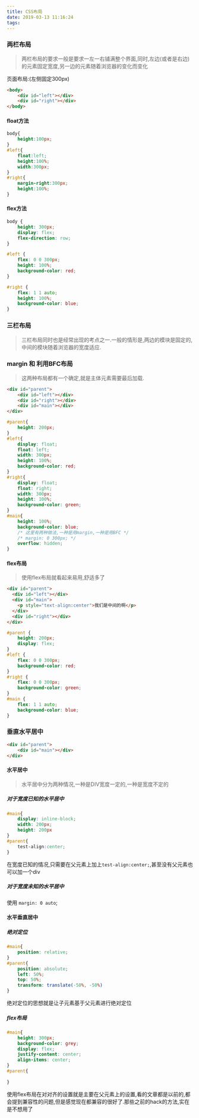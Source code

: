 ```yaml
---
title: CSS布局
date: 2019-03-13 11:16:24
tags:
---
```


### 两栏布局
> 两栏布局的要求一般是要求一左一右铺满整个界面,同时,左边(或者是右边)的元素固定宽度,另一边的元素随着浏览器的变化而变化

页面布局:(左侧固定300px)
```html
<body>
    <div id="left"></div>
    <div id="right"></div>
</body>
```
#### float方法
```css
body{
    height:100px;
}
#left{
    float:left;
    height:100%;
    width:300px;
}
#right{
    margin-right:300px;
    height:100%;
}
```
#### flex方法
```css
body {
    height: 300px;
    display: flex;
    flex-direction: row;
}

#left {
    flex: 0 0 300px;
    height: 100%;
    background-color: red;
}

#right {
    flex: 1 1 auto;
    height: 100%;
    background-color: blue;
}
```

### 三栏布局
>三栏布局同时也是经常出现的考点之一.一般的情形是,两边的模块是固定的,中间的模块随着浏览器的宽度适应.

### margin 和 利用BFC布局
>这两种布局都有一个确定,就是主体元素需要最后加载.
```html
<div id="parent">
    <div id="left"></div>
    <div id="right"></div>
    <div id="main"></div>
</div>
```

```css
#parent{
    height: 200px;
}
#left{
    display: float;
    float: left;
    width: 300px;
    height: 100%;
    background-color: red;
}
#right{
    display: float;
    float: right;
    width: 300px;
    height: 100%;
    background-color: green;
}
#main{
    height: 100%;
    background-color: blue;
    /* 这里有两种做法,一种是用margin,一种是用BFC */
    /* margin: 0 300px; */
    overflow: hidden;
}
```

#### flex布局
>使用flex布局就看起来易用,舒适多了
```html
<div id="parent">
  <div id="left"></div>
  <div id="main">
    <p style="text-align:center">我们是中间的啊</p>
  </div>
  <div id="right"></div>
</div>
```
```css
#parent {
    height: 200px;
    display: flex;
}
#left {
    flex: 0 0 300px;
    background-color: red;
}
#right {
    flex: 0 0 300px;
    background-color: green;
}
#main {
    flex: 1 1 auto;
    background-color: blue;
}
```
### 垂直水平居中

```html
<div id="parent">
    <div id="main"></div>
</div>
```

#### 水平居中

>水平居中分为两种情况,一种是DIV宽度一定的,一种是宽度不定的

##### 对于宽度已知的水平居中
```css
#main{
    display: inline-block;
    width: 200px;
    height: 200px
}
#parent{
    test-align:center;
}
```
在宽度已知的情况,只需要在父元素上加上`test-align:center;`,甚至没有父元素也可以加一个div

##### 对于宽度未知的水平居中

使用 `margin: 0 auto`;

#### 水平垂直居中

##### 绝对定位

```css
#main{
    position: relative;
}
#parent{
    position: absolute;
    left: 50%;
    top: 50%;
    transform: translate(-50%, -50%)
}
```
绝对定位的思想就是让子元素基于父元素进行绝对定位

##### flex布局
 
```css
#main{
    height: 300px;
    background-color: grey;
    display: flex;
    justify-content: center;
    align-items: center;
}
#parent{
    
}
```

使用flex布局在对对齐的设置就是主要在父元素上的设置,看的文章都是以前的,都会提到兼容性的问题,但是感觉现在都兼容的很好了.那些之前的hack的方法,实在是不想用了